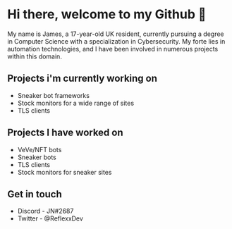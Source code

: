 # **Hi there, welcome to my Github** 👋

My name is James, a 17-year-old UK resident, currently pursuing a degree in Computer Science with a specialization in Cybersecurity. My forte lies in automation technologies, and I have been involved in numerous projects within this domain.


## **Projects i'm currently working on**
- Sneaker bot frameworks
- Stock monitors for a wide range of sites
- TLS clients


## **Projects I have worked on**
- VeVe/NFT bots
- Sneaker bots
- TLS clients
- Stock monitors for sneaker sites


## **Get in touch**
- Discord - JN#2687
- Twitter - @ReflexxDev



